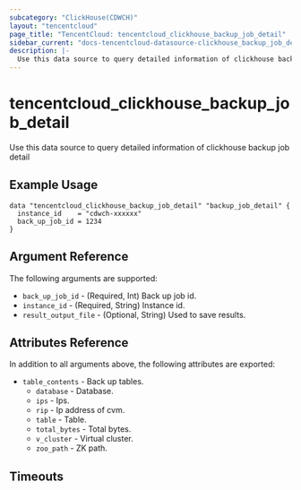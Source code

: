 ```yaml
---
subcategory: "ClickHouse(CDWCH)"
layout: "tencentcloud"
page_title: "TencentCloud: tencentcloud_clickhouse_backup_job_detail"
sidebar_current: "docs-tencentcloud-datasource-clickhouse_backup_job_detail"
description: |-
  Use this data source to query detailed information of clickhouse backup job detail
---
```


# tencentcloud_clickhouse_backup_job_detail

Use this data source to query detailed information of clickhouse backup job detail

## Example Usage

```hcl
data "tencentcloud_clickhouse_backup_job_detail" "backup_job_detail" {
  instance_id    = "cdwch-xxxxxx"
  back_up_job_id = 1234
}
```

## Argument Reference

The following arguments are supported:

* `back_up_job_id` - (Required, Int) Back up job id.
* `instance_id` - (Required, String) Instance id.
* `result_output_file` - (Optional, String) Used to save results.

## Attributes Reference

In addition to all arguments above, the following attributes are exported:

* `table_contents` - Back up tables.
  * `database` - Database.
  * `ips` - Ips.
  * `rip` - Ip address of cvm.
  * `table` - Table.
  * `total_bytes` - Total bytes.
  * `v_cluster` - Virtual cluster.
  * `zoo_path` - ZK path.


## Timeouts

<no value>


